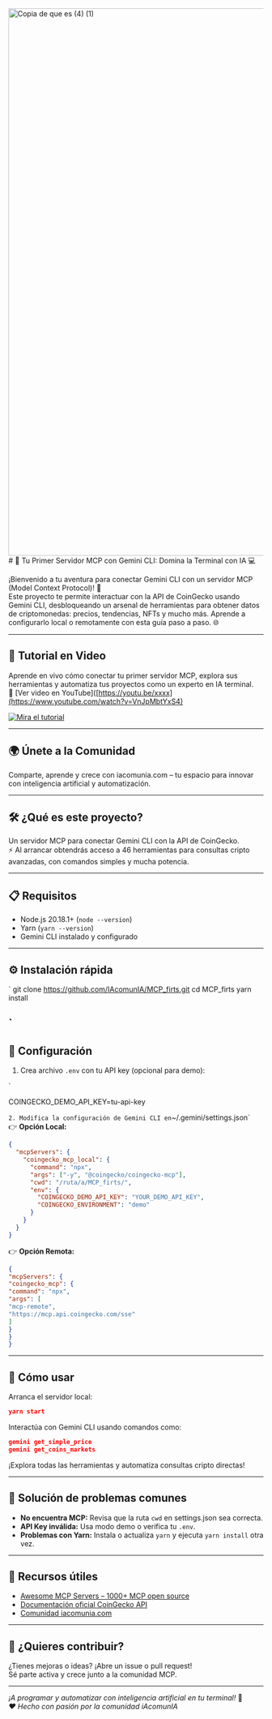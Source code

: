 <img width="1920" height="1080" alt="Copia de que es (4) (1)" src="https://github.com/user-attachments/assets/510e6db8-cc45-486e-88c0-7e80f2c2e9fa" />
# 🚀 Tu Primer Servidor MCP con Gemini CLI: Domina la Terminal con IA 💻

¡Bienvenido a tu aventura para conectar Gemini CLI con un servidor MCP (Model Context Protocol)! 🎉  
Este proyecto te permite interactuar con la API de CoinGecko usando Gemini CLI, desbloqueando un arsenal de herramientas para obtener datos de criptomonedas: precios, tendencias, NFTs y mucho más. Aprende a configurarlo local o remotamente con esta guía paso a paso. 🌐

---

## 🎥 Tutorial en Video  
Aprende en vivo cómo conectar tu primer servidor MCP, explora sus herramientas y automatiza tus proyectos como un experto en IA terminal.  
🔗 [Ver video en YouTube]([https://youtu.be/xxxx](https://www.youtube.com/watch?v=VnJpMbtYxS4)

[![Mira el tutorial](https://img.youtube.com/vi/VnJpMbtYxS4/0.jpg)](https://www.youtube.com/watch?v=VnJpMbtYxS4)


---

## 🌍 Únete a la Comunidad  
Comparte, aprende y crece con iacomunia.com – tu espacio para innovar con inteligencia artificial y automatización.

---

## 🛠 ¿Qué es este proyecto?  
Un servidor MCP para conectar Gemini CLI con la API de CoinGecko.  
⚡ Al arrancar obtendrás acceso a 46 herramientas para consultas cripto avanzadas, con comandos simples y mucha potencia.

---

## 📋 Requisitos  
- Node.js 20.18.1+ (`node --version`)  
- Yarn (`yarn --version`)  
- Gemini CLI instalado y configurado

---

## ⚙️ Instalación rápida

`
git clone https://github.com/IAcomunIA/MCP_firts.git
cd MCP_firts
yarn install

`
---

## 🔧 Configuración

1. Crea archivo `.env` con tu API key (opcional para demo):

`

COINGECKO_DEMO_API_KEY=tu-api-key

`
2. Modifica la configuración de Gemini CLI en `~/.gemini/settings.json`  
👉 **Opción Local:**

```json
{
  "mcpServers": {
    "coingecko_mcp_local": {
      "command": "npx",
      "args": ["-y", "@coingecko/coingecko-mcp"],
      "cwd": "/ruta/a/MCP_firts/",
      "env": {
        "COINGECKO_DEMO_API_KEY": "YOUR_DEMO_API_KEY",
        "COINGECKO_ENVIRONMENT": "demo"
      }
    }
  }
}
```
👉 **Opción Remota:**
```json
{
"mcpServers": {
"coingecko_mcp": {
"command": "npx",
"args": [
"mcp-remote",
"https://mcp.api.coingecko.com/sse"
]
}
}
}
```
---

## 🚦 Cómo usar

Arranca el servidor local:
```json
yarn start
```
Interactúa con Gemini CLI usando comandos como:
```json
gemini get_simple_price
gemini get_coins_markets
```
¡Explora todas las herramientas y automatiza consultas cripto directas!

---

## 🐛 Solución de problemas comunes

- **No encuentra MCP:** Revisa que la ruta `cwd` en settings.json sea correcta.  
- **API Key inválida:** Usa modo demo o verifica tu `.env`.  
- **Problemas con Yarn:** Instala o actualiza `yarn` y ejecuta `yarn install` otra vez.

---

## 🌟 Recursos útiles

- [Awesome MCP Servers – 1000+ MCP open source](https://github.com/wong2/awesome-mcp-servers)  
- [Documentación oficial CoinGecko API](https://www.coingecko.com/en/api)  
- [Comunidad iacomunia.com](https://iacomunia.com)

---

## 🤝 ¿Quieres contribuir?  
¿Tienes mejoras o ideas? ¡Abre un issue o pull request!  
Sé parte activa y crece junto a la comunidad MCP.

---

*¡A programar y automatizar con inteligencia artificial en tu terminal!* 🚀  
*❤️ Hecho con pasión por la comunidad iAcomunIA*

